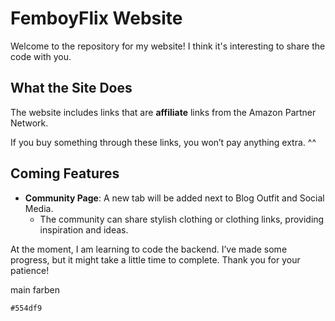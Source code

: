 # FemboyFlix Website #

Welcome to the repository for my website! I think it's interesting to share the code with you.

## What the Site Does ##

The website includes links that are **affiliate** links from the Amazon Partner Network.

If you buy something through these links, you won’t pay anything extra. ^^

## Coming Features ##

- **Community Page**: A new tab will be added next to Blog Outfit and Social Media.
  - The community can share stylish clothing or clothing links, providing inspiration and ideas.

At the moment, I am learning to code the backend. I’ve made some progress, but it might take a little time to complete. Thank you for your patience!

main farben 
```
#554df9
```

